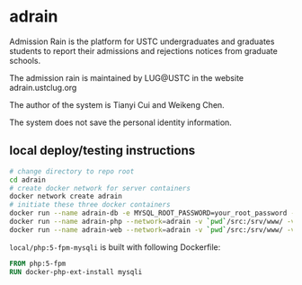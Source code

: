 # adrain
Admission Rain is the platform for USTC undergraduates and graduates students
to report their admissions and rejections notices from graduate schools.

The admission rain is maintained by LUG@USTC in the website adrain.ustclug.org

The author of the system is Tianyi Cui and Weikeng Chen.
          
The system does not save the personal identity information.

## local deploy/testing instructions

```bash
# change directory to repo root
cd adrain
# create docker network for server containers
docker network create adrain
# initiate these three docker containers
docker run --name adrain-db -e MYSQL_ROOT_PASSWORD=your_root_password -v db:/var/lib/mysql -d --network=adrain --restart=always mysql:8.0 --character-set-server=utf8 --collation-server=utf8_unicode_ci --default-authentication-plugin=mysql_native_password
docker run --name adrain-php --network=adrain -v `pwd`/src:/srv/www/ -v `pwd`/private:/srv/priv/ --restart=always -d local/php:5-fpm-mysqli
docker run --name adrain-web --network=adrain -v `pwd`/src:/srv/www/ -v `pwd`/conf/etc/nginx:/etc/nginx -p 5006:80 --restart=always -d nginx
```

`local/php:5-fpm-mysqli` is built with following Dockerfile:

```Dockerfile
FROM php:5-fpm
RUN docker-php-ext-install mysqli
```
